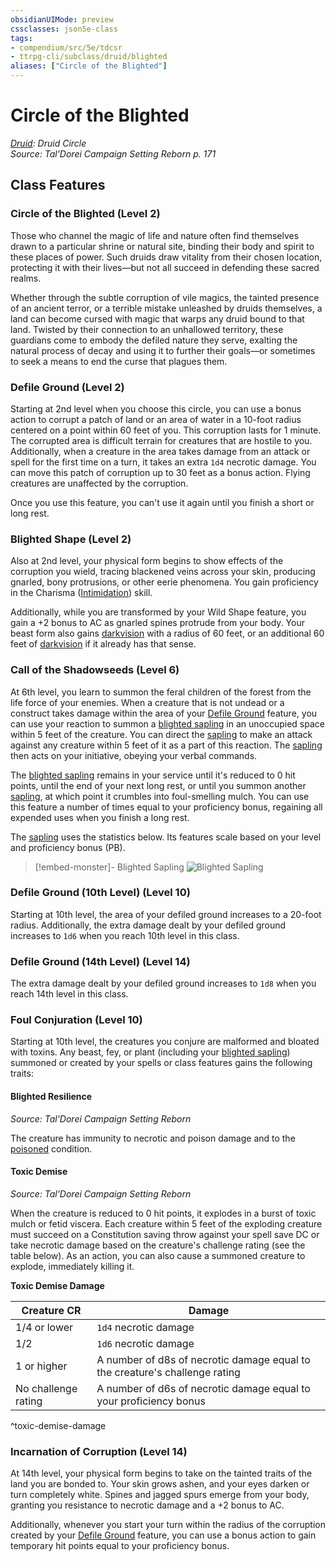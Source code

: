 ```yaml
---
obsidianUIMode: preview
cssclasses: json5e-class
tags:
- compendium/src/5e/tdcsr
- ttrpg-cli/subclass/druid/blighted
aliases: ["Circle of the Blighted"]
---
```

# Circle of the Blighted
*[Druid](druid.md): Druid Circle*  
*Source: Tal'Dorei Campaign Setting Reborn p. 171*  


## Class Features

### Circle of the Blighted (Level 2)

Those who channel the magic of life and nature often find themselves drawn to a particular shrine or natural site, binding their body and spirit to these places of power. Such druids draw vitality from their chosen location, protecting it with their lives—but not all succeed in defending these sacred realms.

Whether through the subtle corruption of vile magics, the tainted presence of an ancient terror, or a terrible mistake unleashed by druids themselves, a land can become cursed with magic that warps any druid bound to that land. Twisted by their connection to an unhallowed territory, these guardians come to embody the defiled nature they serve, exalting the natural process of decay and using it to further their goals—or sometimes to seek a means to end the curse that plagues them.

### Defile Ground (Level 2)

Starting at 2nd level when you choose this circle, you can use a bonus action to corrupt a patch of land or an area of water in a 10-foot radius centered on a point within 60 feet of you. This corruption lasts for 1 minute. The corrupted area is difficult terrain for creatures that are hostile to you. Additionally, when a creature in the area takes damage from an attack or spell for the first time on a turn, it takes an extra `1d4` necrotic damage. You can move this patch of corruption up to 30 feet as a bonus action. Flying creatures are unaffected by the corruption.

Once you use this feature, you can't use it again until you finish a short or long rest.

### Blighted Shape (Level 2)

Also at 2nd level, your physical form begins to show effects of the corruption you wield, tracing blackened veins across your skin, producing gnarled, bony protrusions, or other eerie phenomena. You gain proficiency in the Charisma ([Intimidation](/3-Mechanics/CLI/rules/skills.md#Intimidation)) skill.

Additionally, while you are transformed by your Wild Shape feature, you gain a +2 bonus to AC as gnarled spines protrude from your body. Your beast form also gains [darkvision](/3-Mechanics/CLI/rules/senses.md#darkvision) with a radius of 60 feet, or an additional 60 feet of [darkvision](/3-Mechanics/CLI/rules/senses.md#darkvision) if it already has that sense.

### Call of the Shadowseeds (Level 6)

At 6th level, you learn to summon the feral children of the forest from the life force of your enemies. When a creature that is not undead or a construct takes damage within the area of your [Defile Ground](/3-Mechanics/CLI/classes/druid-circle-of-the-blighted-tdcsr.md#Defile%20Ground%20(Level%202)) feature, you can use your reaction to summon a [blighted sapling](/3-Mechanics/CLI/bestiary/plant/blighted-sapling-tdcsr.md) in an unoccupied space within 5 feet of the creature. You can direct the [sapling](/3-Mechanics/CLI/bestiary/plant/blighted-sapling-tdcsr.md) to make an attack against any creature within 5 feet of it as a part of this reaction. The [sapling](/3-Mechanics/CLI/bestiary/plant/blighted-sapling-tdcsr.md) then acts on your initiative, obeying your verbal commands.

The [blighted sapling](/3-Mechanics/CLI/bestiary/plant/blighted-sapling-tdcsr.md) remains in your service until it's reduced to 0 hit points, until the end of your next long rest, or until you summon another [sapling](/3-Mechanics/CLI/bestiary/plant/blighted-sapling-tdcsr.md), at which point it crumbles into foul-smelling mulch. You can use this feature a number of times equal to your proficiency bonus, regaining all expended uses when you finish a long rest.

The [sapling](/3-Mechanics/CLI/bestiary/plant/blighted-sapling-tdcsr.md) uses the statistics below. Its features scale based on your level and proficiency bonus (PB).

> [!embed-monster]- Blighted Sapling
> ![Blighted Sapling](/3-Mechanics/CLI/bestiary/plant/blighted-sapling-tdcsr.md#^statblock)

### Defile Ground (10th Level) (Level 10)

Starting at 10th level, the area of your defiled ground increases to a 20-foot radius. Additionally, the extra damage dealt by your defiled ground increases to `1d6` when you reach 10th level in this class.

### Defile Ground (14th Level) (Level 14)

The extra damage dealt by your defiled ground increases to `1d8` when you reach 14th level in this class.

### Foul Conjuration (Level 10)

Starting at 10th level, the creatures you conjure are malformed and bloated with toxins. Any beast, fey, or plant (including your [blighted sapling](/3-Mechanics/CLI/bestiary/plant/blighted-sapling-tdcsr.md)) summoned or created by your spells or class features gains the following traits:

#### Blighted Resilience
_Source: Tal'Dorei Campaign Setting Reborn_

The creature has immunity to necrotic and poison damage and to the [poisoned](/3-Mechanics/CLI/rules/conditions.md#poisoned) condition.

#### Toxic Demise
_Source: Tal'Dorei Campaign Setting Reborn_

When the creature is reduced to 0 hit points, it explodes in a burst of toxic mulch or fetid viscera. Each creature within 5 feet of the exploding creature must succeed on a Constitution saving throw against your spell save DC or take necrotic damage based on the creature's challenge rating (see the table below). As an action, you can also cause a summoned creature to explode, immediately killing it.

**Toxic Demise Damage**

| Creature CR | Damage |
|-------------|--------|
| 1/4 or lower | `1d4` necrotic damage |
| 1/2 | `1d6` necrotic damage |
| 1 or higher | A number of d8s of necrotic damage equal to the creature's challenge rating |
| No challenge rating | A number of d6s of necrotic damage equal to your proficiency bonus |
^toxic-demise-damage

### Incarnation of Corruption (Level 14)

At 14th level, your physical form begins to take on the tainted traits of the land you are bonded to. Your skin grows ashen, and your eyes darken or turn completely white. Spines and jagged spurs emerge from your body, granting you resistance to necrotic damage and a +2 bonus to AC.

Additionally, whenever you start your turn within the radius of the corruption created by your [Defile Ground](/3-Mechanics/CLI/classes/druid-circle-of-the-blighted-tdcsr.md#Defile%20Ground%20(Level%202)) feature, you can use a bonus action to gain temporary hit points equal to your proficiency bonus.